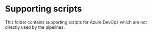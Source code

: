 # Supporting scripts

This folder contains supporting scripts for Azure DevOps which are not directly used by the pipelines.